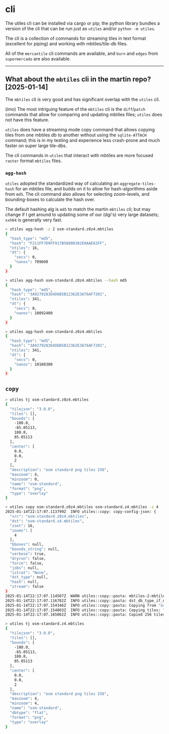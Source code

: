 # cli

The utiles cli can be installed via cargo or pip; the python library bundles
a version of the cli that can be run just as `utiles` and/or `python -m utiles`.

The cli is a collection of commands for streaming tiles in text format (excellent for piping) and working with mbtiles/tile-db files.

All of the `mercantile` cli commands are available, and `burn` and `edges` from `supermercado` are also available.


___

## What about the `mbtiles` cli in the martin repo? [2025-01-14]

The `mbtiles` cli is very good and has significant overlap with the `utiles` cli. 

(imo) The most intriguing feature of the `mbtiles` cli is the `diff`/`patch` commands
that allow for comparing and updating mbtiles files; `utiles` does not have this feature.

`utiles` does have a streaming mode copy command that allows copying tiles from one mbtiles db to another without using the `sqlite-ATTACH` command; this is in my testing and experience less crash-prone and much faster on super large tile-dbs.

The cli commands in `utiles` that interact with mbtiles are more focused `raster` format `mbtiles` files.


### `agg-hash`


`utiles` adopted the standardized way of calculating an `aggregate-tiles-hash` for an mbtiles file, and builds on it to allow for hash-algorithms aside from `md5`. The cli command also allows for selecting zoom-levels, and bounding-boxes to calculate the hash over.

The default hashing alg is `md5` to match the martin `mbtiles` cli; but may change if I get around to updating some of our (dgi's) very large datasets; 
`xxh64` is generally very fast.


```bash
> utiles agg-hash -z 2 osm-standard.z0z4.mbtiles
{
  "hash_type": "md5",
  "hash": "F211FF7D9FF917B58808302E0AAE82FF",
  "ntiles": 16,
  "dt": {
    "secs": 0,
    "nanos": 709600
  }
}

> utiles agg-hash osm-standard.z0z4.mbtiles --hash md5
{
  "hash_type": "md5",
  "hash": "3A9279283D4D6B5B12362E3A76AF7201",
  "ntiles": 341,
  "dt": {
    "secs": 0,
    "nanos": 10092400
  }
}

> utiles agg-hash osm-standard.z0z4.mbtiles
{
  "hash_type": "md5",
  "hash": "3A9279283D4D6B5B12362E3A76AF7201",
  "ntiles": 341,
  "dt": {
    "secs": 0,
    "nanos": 10108300
  }
}
```

## `copy`



```bash
> utiles tj osm-standard.z0z4.mbtiles
{
  "tilejson": "3.0.0",
  "tiles": [],
  "bounds": [
    -180.0,
    -85.05113,
    180.0,
    85.05113
  ],
  "center": [
    0.0,
    0.0,
    2
  ],
  "description": "osm standard png tiles 256",
  "maxzoom": 4,
  "minzoom": 0,
  "name": "osm-standard",
  "format": "png",
  "type": "overlay"
}

> utiles copy osm-standard.z0z4.mbtiles osm-standard.z4.mbtiles -z 4
2025-01-14T22:17:07.113799Z  INFO utiles::copy: copy-config-json: {
  "src": "osm-standard.z0z4.mbtiles",
  "dst": "osm-standard.z4.mbtiles",
  "zset": 16,
  "zooms": [
    4
  ],
  "bboxes": null,
  "bounds_string": null,
  "verbose": true,
  "dryrun": false,
  "force": false,
  "jobs": null,
  "istrat": "None",
  "dst_type": null,
  "hash": null,
  "stream": false
}
2025-01-14T22:17:07.114507Z  WARN utiles::copy::pasta: mbtiles-2-mbtiles copy is a WIP
2025-01-14T22:17:07.116782Z  INFO utiles::copy::pasta: dst_db_type_if_new: Some(Flat)
2025-01-14T22:17:07.154346Z  INFO utiles::copy::pasta: Copying from "osm-standard.z0z4.mbtiles" (flat) -> "osm-standard.z4.mbtiles" flat
2025-01-14T22:17:07.154803Z  INFO utiles::copy::pasta: Copying tiles: "osm-standard.z0z4.mbtiles" -> "osm-standard.z4.mbtiles"
2025-01-14T22:17:07.165062Z  INFO utiles::copy::pasta: Copied 256 tiles from "osm-standard.z0z4.mbtiles" -> "osm-standard.z4.mbtiles" in 10.0263ms

> utiles tj osm-standard.z4.mbtiles
{
  "tilejson": "3.0.0",
  "tiles": [],
  "bounds": [
    -180.0,
    -85.05113,
    180.0,
    85.05113
  ],
  "center": [
    0.0,
    0.0,
    2
  ],
  "description": "osm standard png tiles 256",
  "maxzoom": 4,
  "minzoom": 4,
  "name": "osm-standard",
  "dbtype": "flat",
  "format": "png",
  "type": "overlay"
}

```

